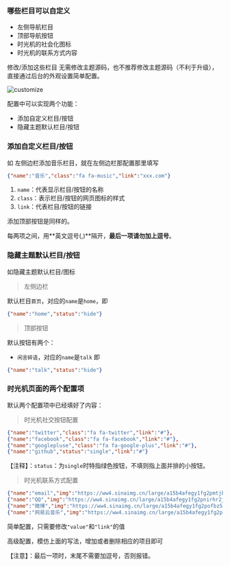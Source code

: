 ### 哪些栏目可以自定义

* 左侧导航栏目
* 顶部导航按钮
* 时光机的社会化图标
* 时光机的联系方式内容

修改/添加这些栏目 无需修改主题源码，也不推荐修改主题源码（不利于升级），直接通过后台的外观设置简单配置。

![customize](https://cdn.ihewro.com/img/customise.png)

配置中可以实现两个功能：
* 添加自定义栏目/按钮
* 隐藏主题默认栏目/按钮

### 添加自定义栏目/按钮

如 左侧边栏添加音乐栏目，就在左侧边栏那配置那里填写
```json
{"name":"音乐","class":"fa fa-music","link":"xxx.com"}
```
1. `name`：代表显示栏目/按钮的名称
2. `class`：表示栏目/按钮的网页图标的样式
3. `link`：代表栏目/按钮的链接

添加顶部按钮是同样的。

每两项之间，用**英文逗号(,)**隔开，**最后一项请勿加上逗号**。



### 隐藏主题默认栏目/按钮

如隐藏主题默认栏目/图标

> 左侧边栏

默认栏目`首页`，对应的`name`是`home`，即
```json
{"name":"home","status":"hide"}
```

> 顶部按钮

默认按钮有两个：
* `闲言碎语`，对应的`name`是`talk`
  即
```json
{"name":"talk","status":"hide"}
```

### 时光机页面的两个配置项

默认两个配置项中已经填好了内容：

> 时光机社交按钮配置

```json
{"name":"twitter","class":"fa fa-twitter","link":"#"},
{"name":"facebook","class":"fa fa-facebook","link":"#"},
{"name":"googlepluse","class":"fa fa-google-plus","link":"#"},
{"name":"github","status":"single","link":"#"}
```

【注释】：`status`：为`single`时特指绿色按钮，不填则指上面并排的小按钮。

> 时光机联系方式配置

```json
{"name":"email","img":"https://ww4.sinaimg.cn/large/a15b4afegy1fg2pmtjbaej201s01s0aw","value":"你的邮箱地址","link":"#"},
{"name":"QQ","img":"https://ww4.sinaimg.cn/large/a15b4afegy1fg2pnirhr2j201s01va9u","value":"你的QQ号","link":"#"},
{"name":"微博","img":"https://ww4.sinaimg.cn/large/a15b4afegy1fg2pofbz5fj201s01swe9","value":"你微博账号","link":"#"},
{"name":"网易云音乐","img":"https://ww4.sinaimg.cn/large/a15b4afegy1fg2pouholzj201s01s0ja","value":"你的网易云账号","link":"#"}
```


简单配置，只需要修改`"value"`和`"link"`的值

高级配置，模仿上面的写法，增加或者删除相应的项目即可

【注意】：最后一项时，末尾不需要加逗号，否则报错。
